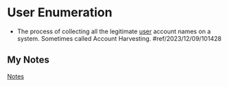 # User Enumeration
- The process of collecting all the legitimate [user](users.md) account names on a system. Sometimes called Account Harvesting. #ref/2023/12/09/101428
## My Notes
[Notes](mynotes/user-enumeration-notes.md)
